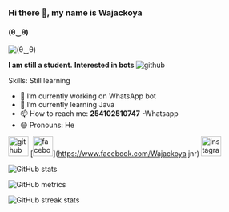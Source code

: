 
### Hi there 👋, my name is Wajackoya
#### (⁠θ⁠‿⁠θ⁠)
![(⁠θ⁠‿⁠θ⁠)](https://arturssmirnovs.github.io/github-profile-readme-generator/images/banner.png)

**I am still a student.**
**Interested in bots**
![github](/images/icon.png)

Skills: Still learning 

- 🔭 I’m currently working on WhatsApp bot 
- 🌱 I’m currently learning Java 
- 📫 How to reach me: **254102510747** -Whatsapp 
- 😄 Pronouns: He 


[<img src='https://cdn.jsdelivr.net/npm/simple-icons@3.0.1/icons/github.svg' alt='github' height='40'>](https://github.com/Wajackoya)  [<img src='https://cdn.jsdelivr.net/npm/simple-icons@3.0.1/icons/facebook.svg' alt='facebook' height='40'>](https://www.facebook.com/Wajackoya jnr)  [<img src='https://cdn.jsdelivr.net/npm/simple-icons@3.0.1/icons/instagram.svg' alt='instagram' height='40'>](https://www.instagram.com/wajackoyah_jnr/)  

![GitHub stats](https://github-readme-stats.vercel.app/api?username=Wajackoya&show_icons=true)  

![GitHub metrics](https://metrics.lecoq.io/Wajackoya)  

![GitHub streak stats](https://streak-stats.demolab.com/?user=Wajackoya)  

<!---
Wajackoya/Wajackoya is a ✨ special ✨ repository because its `README.md` (this file) appears on your GitHub profile.
You can click the Preview link to take a look at your changes.
--->
